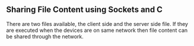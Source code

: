 ## Sharing File Content using Sockets and C

There are two files available, the client side and the server side file. If they are executed when the devices are on same network then file content can be shared through the network.
